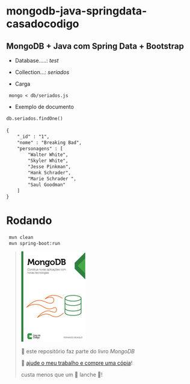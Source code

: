 mongodb-java-springdata-casadocodigo
====================================

MongoDB + Java com Spring Data  + Bootstrap
--------------------------------------------

* Database.....: *test*
* Collection...: *seriados*

* Carga 

```
 mongo < db/seriados.js
```


* Exemplo de documento

```
db.seriados.findOne()
 
{
    "_id" : "1",
    "nome" : "Breaking Bad",
    "personagens" : [ 
        "Walter White", 
        "Skyler White", 
        "Jesse Pinkman", 
        "Hank Schrader", 
        "Marie Schrader ", 
        "Saul Goodman"
    ]
}
```


# Rodando


```
 mvn clean  
 mvn spring-boot:run

```


> ![Compre agora](https://github.com/boaglio/boaglio/blob/master/mongodb.png)
>
> :green_book: este repositório faz parte do livro *MongoDB*
>
> :face_with_head_bandage: [ajude o meu trabalho e compre uma cópia](https://www.casadocodigo.com.br/products/livro-mongodb)!
>
> custa menos que um :hamburger: lanche :fries:!
